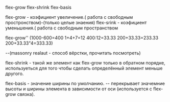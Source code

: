 flex-grow
flex-shrink
flex-basis

flex-grow - коэфициент увеличение.( работа с свободным простронством)-(только целые знаения)
flex-srink - коэфициент уменьшения.( работа с свободным пространством

flex-grow''
(1000-600=400
1+4+7=12
400:12=33.33
200+33.33=233.33
200+33.33"4=333.33)

--(massonry realaut - способ вёрстки, прочитать посмотреть)

flex-shrink - такой же элемент как flex-grow только в обратном порядке, используеться для того чтобы сделать определённый элемент меньше другого.

flex-basis - значение ширины по умолчанию.
-- перекрывает значемние высоты и ширины элемента в зависимости от оси (используется с flex-grow связка).
